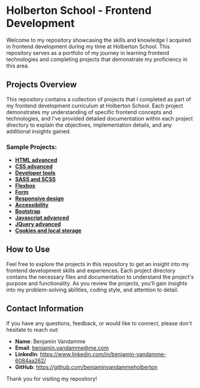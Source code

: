 # Holberton School - Frontend Development

Welcome to my repository showcasing the skills and knowledge I acquired in frontend development during my time at Holberton School. This repository serves as a portfolio of my journey in learning frontend technologies and completing projects that demonstrate my proficiency in this area.

## Projects Overview

This repository contains a collection of projects that I completed as part of my frontend development curriculum at Holberton School. Each project demonstrates my understanding of specific frontend concepts and technologies, and I've provided detailed documentation within each project directory to explain the objectives, implementation details, and any additional insights gained.

### Sample Projects:

- **[HTML advanced](/html_advanced/)**
- **[CSS advanced](/CSS_advanced/)**
- **[Developer tools](/developer_tools/)**
- **[SASS and SCSS](/sass_scss/)**
- **[Flexbox](/flexbox/)**
- **[Form](/form/)**
- **[Responsive design](/responsive_design/)**
- **[Accessibility](/accessibility/)**
- **[Bootstrap](/Bootstrap/)**
- **[Javascript advanced](/Javascript_advanced/)**
- **[JQuery advanced](/JQuery_advanced/)**
- **[Cookies and local storage](/Cookies_local_storage/)**

## How to Use

Feel free to explore the projects in this repository to get an insight into my frontend development skills and experiences. Each project directory contains the necessary files and documentation to understand the project's purpose and functionality. As you review the projects, you'll gain insights into my problem-solving abilities, coding style, and attention to detail.

## Contact Information

If you have any questions, feedback, or would like to connect, please don't hesitate to reach out:

- **Name**: Benjamin Vandamme
- **Email**: benjamin.vandamme@me.com
- **LinkedIn**: https://www.linkedin.com/in/benjamin-vandamme-6084aa262/
- **GitHub**: https://github.com/benjaminvandammeholberton

Thank you for visiting my repository!

